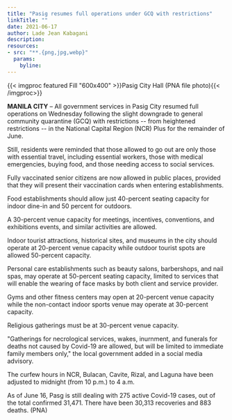 ```yaml
---
title: "Pasig resumes full operations under GCQ with restrictions"
linkTitle: ""
date: 2021-06-17
author: Lade Jean Kabagani
description:
resources:
- src: "**.{png,jpg,webp}"
  params:
    byline: 
---
```

{{< imgproc featured Fill "600x400" >}}Pasig City Hall (PNA file photo){{< /imgproc>}}

**MANILA CITY** –   All government services in Pasig City resumed full operations on Wednesday following the slight downgrade to general community quarantine (GCQ) with restrictions -- from heightened restrictions -- in the National Capital Region (NCR) Plus for the remainder of June.

Still, residents were reminded that those allowed to go out are only those with essential travel, including essential workers, those with medical emergencies, buying food, and those needing access to social services.

Fully vaccinated senior citizens are now allowed in public places, provided that they will present their vaccination cards when entering establishments.

Food establishments should allow just 40-percent seating capacity for indoor dine-in and 50 percent for outdoors.

A 30-percent venue capacity for meetings, incentives, conventions, and exhibitions events, and similar activities are allowed.

Indoor tourist attractions, historical sites, and museums in the city should operate at 20-percent venue capacity while outdoor tourist spots are allowed 50-percent capacity.

Personal care establishments such as beauty salons, barbershops, and nail spas, may operate at 50-percent seating capacity, limited to services that will enable the wearing of face masks by both client and service provider.

Gyms and other fitness centers may open at 20-percent venue capacity while the non-contact indoor sports venue may operate at 30-percent capacity.

Religious gatherings must be at 30-percent venue capacity.

"Gatherings for necrological services, wakes, inurnment, and funerals for deaths not caused by Covid-19 are allowed, but will be limited to immediate family members only," the local government added in a social media advisory.

The curfew hours in NCR, Bulacan, Cavite, Rizal, and Laguna have been adjusted to midnight (from 10 p.m.) to 4 a.m.

As of June 16, Pasg is still dealing with 275 active Covid-19 cases, out of the total confirmed 31,471. There have been 30,313 recoveries and 883 deaths. (PNA)

